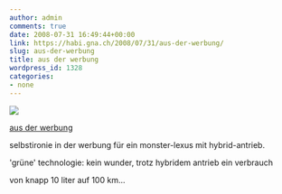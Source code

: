 ```yaml
---
author: admin
comments: true
date: 2008-07-31 16:49:44+00:00
link: https://habi.gna.ch/2008/07/31/aus-der-werbung/
slug: aus-der-werbung
title: aus der werbung
wordpress_id: 1328
categories:
- none
---
```



 [![](https://static.flickr.com/3112/2720281460_5924ecb43f_m.jpg)](https://www.flickr.com/photos/habi/2720281460/)
   

 
  [aus der werbung](https://www.flickr.com/photos/habi/2720281460/)
    

 



selbstironie in der werbung für ein monster-lexus mit hybrid-antrieb.  

'grüne' technologie: kein wunder, trotz hybridem antrieb ein verbrauch  

von knapp 10 liter auf 100 km...
  


